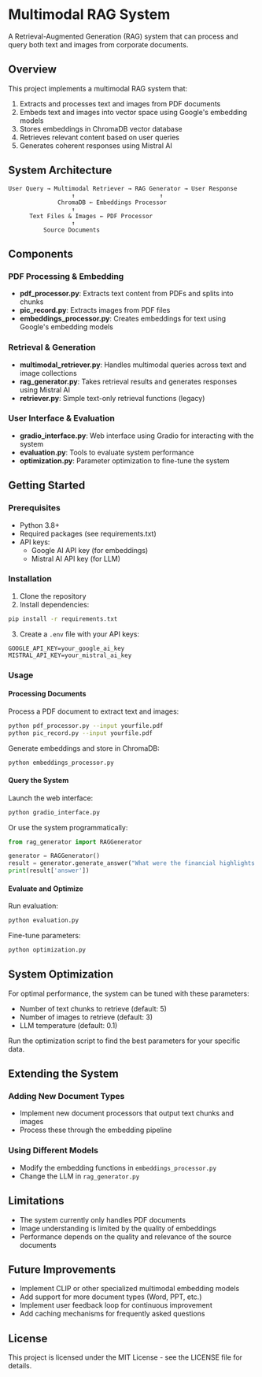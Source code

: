 # Multimodal RAG System

A Retrieval-Augmented Generation (RAG) system that can process and query both text and images from corporate documents.

## Overview

This project implements a multimodal RAG system that:
1. Extracts and processes text and images from PDF documents
2. Embeds text and images into vector space using Google's embedding models
3. Stores embeddings in ChromaDB vector database
4. Retrieves relevant content based on user queries
5. Generates coherent responses using Mistral AI

## System Architecture

```
User Query → Multimodal Retriever → RAG Generator → User Response
                  ↑                        ↑
              ChromaDB ← Embeddings Processor
                  ↑
      Text Files & Images ← PDF Processor
                  ↑
          Source Documents
```

## Components

### PDF Processing & Embedding
- **pdf_processor.py**: Extracts text content from PDFs and splits into chunks
- **pic_record.py**: Extracts images from PDF files
- **embeddings_processor.py**: Creates embeddings for text using Google's embedding models

### Retrieval & Generation
- **multimodal_retriever.py**: Handles multimodal queries across text and image collections
- **rag_generator.py**: Takes retrieval results and generates responses using Mistral AI
- **retriever.py**: Simple text-only retrieval functions (legacy)

### User Interface & Evaluation
- **gradio_interface.py**: Web interface using Gradio for interacting with the system
- **evaluation.py**: Tools to evaluate system performance
- **optimization.py**: Parameter optimization to fine-tune the system

## Getting Started

### Prerequisites
- Python 3.8+
- Required packages (see requirements.txt)
- API keys:
  - Google AI API key (for embeddings)
  - Mistral AI API key (for LLM)

### Installation

1. Clone the repository
2. Install dependencies:
```bash
pip install -r requirements.txt
```
3. Create a `.env` file with your API keys:
```
GOOGLE_API_KEY=your_google_ai_key
MISTRAL_API_KEY=your_mistral_ai_key
```

### Usage

#### Processing Documents

Process a PDF document to extract text and images:

```bash
python pdf_processor.py --input yourfile.pdf
python pic_record.py --input yourfile.pdf
```

Generate embeddings and store in ChromaDB:

```bash
python embeddings_processor.py
```

#### Query the System

Launch the web interface:

```bash
python gradio_interface.py
```

Or use the system programmatically:

```python
from rag_generator import RAGGenerator

generator = RAGGenerator()
result = generator.generate_answer("What were the financial highlights from the last fiscal year?")
print(result['answer'])
```

#### Evaluate and Optimize

Run evaluation:

```bash
python evaluation.py
```

Fine-tune parameters:

```bash
python optimization.py
```

## System Optimization

For optimal performance, the system can be tuned with these parameters:
- Number of text chunks to retrieve (default: 5)
- Number of images to retrieve (default: 3)
- LLM temperature (default: 0.1)

Run the optimization script to find the best parameters for your specific data.

## Extending the System

### Adding New Document Types
- Implement new document processors that output text chunks and images
- Process these through the embedding pipeline

### Using Different Models
- Modify the embedding functions in `embeddings_processor.py`
- Change the LLM in `rag_generator.py`

## Limitations

- The system currently only handles PDF documents
- Image understanding is limited by the quality of embeddings
- Performance depends on the quality and relevance of the source documents

## Future Improvements

- Implement CLIP or other specialized multimodal embedding models
- Add support for more document types (Word, PPT, etc.)
- Implement user feedback loop for continuous improvement
- Add caching mechanisms for frequently asked questions

## License

This project is licensed under the MIT License - see the LICENSE file for details.
